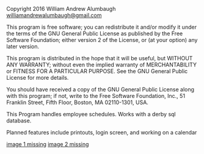 
 Copyright 2016 William Andrew Alumbaugh <williamandrewalumbaugh@gmail.com>

 This program is free software; you can redistribute it and/or
 modify it under the terms of the GNU General Public License
 as published by the Free Software Foundation; either version 2
 of the License, or (at your option) any later version.

 This program is distributed in the hope that it will be useful,
 but WITHOUT ANY WARRANTY; without even the implied warranty of
 MERCHANTABILITY or FITNESS FOR A PARTICULAR PURPOSE. See the
 GNU General Public License for more details.

 You should have received a copy of the GNU General Public License
 along with this program; if not, write to the Free Software
 Foundation, Inc., 51 Franklin Street, Fifth Floor, Boston, MA 02110-1301, USA.

This Program handles employee schedules.
Works with a derby sql database.


Planned features include printouts, login screen, and working on a calendar

[image 1 missing](images/scheduler_picture_1.png)
[image 2 missing](images/scheduler_picture_2.png)
